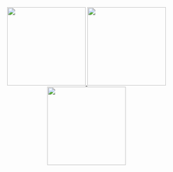 
 
 <div>
<div align="center">
  <a href="https://rokibulroni.com/">
  <img height="180em" src="https://github-readme-stats.vercel.app/api?username=rialms&show_icons=true&theme=dracula&include_all_commits=true&count_private=true"/>
  <img height="180em" src="https://github-readme-stats.vercel.app/api/top-langs/?username=rialms&layout=compact&langs_count=7&theme=dracula"/>
   
  <img height="180em" src="https://github-readme-streak-stats.herokuapp.com/?user=rialms&theme=dark"/>
 
   
   
   
</div>


